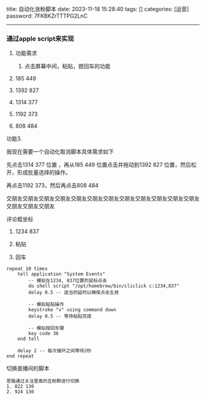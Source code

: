 title: 自动化涨粉脚本 
date: 2023-11-18 15:28:40 
tags: []
categories: [运营]
password: 7FKBKZrTTTPG2LnC

---
 <!--more-->

 ### 通过apple script来实现

1. 功能需求
   1. 点击屏幕中间，粘贴，摁回车的功能

1. 185 449 
2. 1392 827
3. 1314 377
4. 1192 373
5. 808 484

功能3. 

我现在需要一个自动化取消脚本具体需求如下

先点击1314 377 位置 ，再从185 449 位置点击并拖动到1392 827 位置，然后松开，形成批量选择的操作。

再点击1192 373，然后再点击808 484





交朋友交朋友交朋友交朋友交朋友交朋友交朋友交朋友交朋友交朋友交朋友交朋友交朋友交朋友交朋友



评论框坐标

1. 1234 837 

2. 粘贴
3. 回车

```
repeat 10 times
    tell application "System Events"
        -- 模拟在1234, 837位置的鼠标点击
        do shell script "/opt/homebrew/bin/cliclick c:1234,837"
        delay 0.5 -- 适当的延时以确保点击生效

        -- 模拟粘贴操作
        keystroke "v" using command down
        delay 0.5 -- 等待粘贴完成

        -- 模拟按回车键
        key code 36
    end tell

    delay 2 -- 每次循环之间等待2秒
end repeat

```

切换直播间的脚本

	思路通过关注里面的互粉群进行切换
    1. 822 130
    2. 924 130 

```
```

